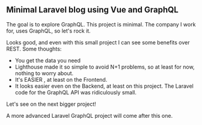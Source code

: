 ## Minimal Laravel blog using Vue and GraphQL

The goal is to explore GraphQL. This project is minimal. The company I work for, uses GraphQL, so let's rock it.

Looks good, and even with this small project I can see some benefits over REST. Some thoughts:

- You get the data you need
- Lighthouse made it so simple to avoid N+1 problems, so at least for now, nothing to worry about.
- It's EASIER , at least on the Frontend.
- It looks easier even on the Backend, at least on this project. The Laravel code for the GraphQL API was ridiculously small.

Let's see on the next bigger project!

A more advanced Laravel GraphQL project will come after this one.
